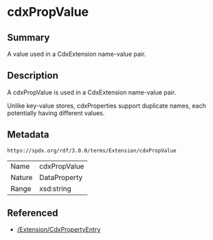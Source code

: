 <!-- Automatically generated by spec-parser v2.3.0 on 2024-07-16T15:00:52.540788+00:00 -->
<!-- SPDX-License-Identifier: Community-Spec-1.0 -->

# cdxPropValue

## Summary

A value used in a CdxExtension name-value pair.


## Description

A cdxPropValue is used in a CdxExtension name-value pair.

Unlike key-value stores, cdxProperties support duplicate names, each
potentially having different values.


## Metadata

`https://spdx.org/rdf/3.0.0/terms/Extension/cdxPropValue`


| | |
|---|---|
| Name | cdxPropValue |
| Nature | DataProperty |
| Range | xsd:string |




## Referenced

- [/Extension/CdxPropertyEntry](../../Extension/Classes/CdxPropertyEntry.md)

